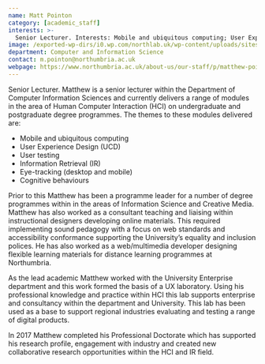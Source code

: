 ```yaml
---
name: Matt Pointon
category: [academic_staff]
interests: >-
  Senior Lecturer. Interests: Mobile and ubiquitous computing; User Experience; User testing; Information Retrieval; Eye-tracking
image: /exported-wp-dirs/i0.wp.com/northlab.uk/wp-content/uploads/sites/15/2019/03/MattPointon13c8.jpg
department: Computer and Information Science
contact: m.pointon@northumbria.ac.uk
webpage: https://www.northumbria.ac.uk/about-us/our-staff/p/matthew-pointon/
---
```

Senior Lecturer. Matthew is a senior lecturer within the Department of Computer Information Sciences and currently delivers a range of modules in the area of Human Computer Interaction (HCI) on undergraduate and postgraduate degree programmes. The themes to these modules delivered are:

- Mobile and ubiquitous computing<br>
- User Experience Design (UCD)<br>
- User testing<br>
- Information Retrieval (IR)<br>
- Eye-tracking (desktop and mobile)<br>
- Cognitive behaviours

Prior to this Matthew has been a programme leader for a number of degree programmes within in the areas of Information Science and Creative Media. Matthew has also worked as a consultant teaching and liaising within instructional designers developing online materials. This required implementing sound pedagogy with a focus on web standards and accessibility conformance supporting the University’s equality and inclusion polices. He has also worked as a web/multimedia developer designing flexible learning materials for distance learning programmes at Northumbria.

As the lead academic Matthew worked with the University Enterprise department and this work formed the basis of a UX laboratory. Using his professional knowledge and practice within HCI this lab supports enterprise and consultancy within the department and University. This lab has been used as a base to support regional industries evaluating and testing a range of digital products.   

In 2017 Matthew completed his Professional Doctorate which has supported his research profile, engagement with industry and created new collaborative research opportunities within the HCI and IR field.

